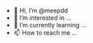 - 👋 Hi, I’m @meepdd
- 👀 I’m interested in ...
- 🌱 I’m currently learning ...
- 📫 How to reach me ...

<!---
meepdd/meepdd is a ✨ special ✨ repository because its `README.md` (this file) appears on your GitHub profile.
You can click the Preview link to take a look at your changes.
--->
